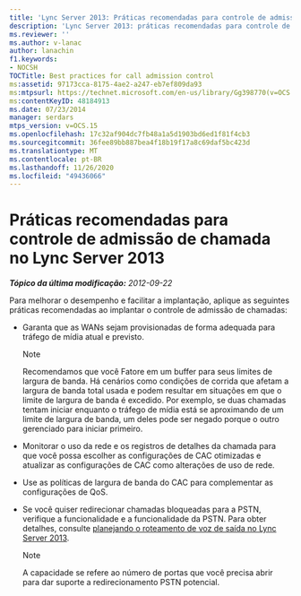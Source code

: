 ```yaml
---
title: 'Lync Server 2013: Práticas recomendadas para controle de admissão de chamada'
description: 'Lync Server 2013: práticas recomendadas para controle de admissão de chamadas.'
ms.reviewer: ''
ms.author: v-lanac
author: lanachin
f1.keywords:
- NOCSH
TOCTitle: Best practices for call admission control
ms:assetid: 97173cca-8175-4ae2-a247-eb7ef809da93
ms:mtpsurl: https://technet.microsoft.com/en-us/library/Gg398770(v=OCS.15)
ms:contentKeyID: 48184913
ms.date: 07/23/2014
manager: serdars
mtps_version: v=OCS.15
ms.openlocfilehash: 17c32af904dc7fb48a1a5d1903bd6ed1f81f4cb3
ms.sourcegitcommit: 36fee89bb887bea4f18b19f17a8c69daf5bc423d
ms.translationtype: MT
ms.contentlocale: pt-BR
ms.lasthandoff: 11/26/2020
ms.locfileid: "49436066"
---
```

# <a name="best-practices-for-call-admission-control-in-lync-server-2013"></a>Práticas recomendadas para controle de admissão de chamada no Lync Server 2013

<div data-xmlns="http://www.w3.org/1999/xhtml">

<div class="topic" data-xmlns="http://www.w3.org/1999/xhtml" data-msxsl="urn:schemas-microsoft-com:xslt" data-cs="https://msdn.microsoft.com/">

<div data-asp="https://msdn2.microsoft.com/asp">



</div>

<div id="mainSection">

<div id="mainBody">

<span> </span>

_**Tópico da última modificação:** 2012-09-22_

Para melhorar o desempenho e facilitar a implantação, aplique as seguintes práticas recomendadas ao implantar o controle de admissão de chamadas:

  - Garanta que as WANs sejam provisionadas de forma adequada para tráfego de mídia atual e previsto.
    
    <div>
    

    > [!NOTE]  
    > Recomendamos que você Fatore em um buffer para seus limites de largura de banda. Há cenários como condições de corrida que afetam a largura de banda total usada e podem resultar em situações em que o limite de largura de banda é excedido. Por exemplo, se duas chamadas tentam iniciar enquanto o tráfego de mídia está se aproximando de um limite de largura de banda, um deles pode ser negado porque o outro gerenciado para iniciar primeiro.

    
    </div>

  - Monitorar o uso da rede e os registros de detalhes da chamada para que você possa escolher as configurações de CAC otimizadas e atualizar as configurações de CAC como alterações de uso de rede.

  - Use as políticas de largura de banda do CAC para complementar as configurações de QoS.

  - Se você quiser redirecionar chamadas bloqueadas para a PSTN, verifique a funcionalidade e a funcionalidade da PSTN. Para obter detalhes, consulte [planejando o roteamento de voz de saída no Lync Server 2013](lync-server-2013-planning-outbound-voice-routing.md).
    
    <div>
    

    > [!NOTE]  
    > A capacidade se refere ao número de portas que você precisa abrir para dar suporte a redirecionamento PSTN potencial.

    
    </div>

</div>

<span> </span>

</div>

</div>

</div>

